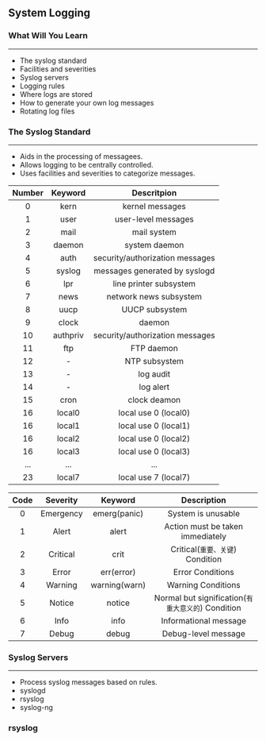 ## System Logging

### What Will You Learn

*****

* The syslog standard
* Facilities and severities
* Syslog servers
* Logging rules
* Where logs are stored
* How to generate your own log messages
* Rotating log files

### The Syslog Standard

*****

* Aids in the processing of messagees.
* Allows logging to be centrally controlled.
* Uses facilities and severities to categorize messages.

Number | Keyword | Descritpion
:--: | :--: | :--:
0 | kern | kernel messages
1 | user | user-level messages
2 | mail | mail system
3 | daemon | system daemon
4 | auth | security/authorization messages
5 | syslog | messages generated by syslogd
6 | lpr | line printer subsystem
7 | news | network news subsystem
8 | uucp | UUCP subsystem
9 | clock | daemon
10 | authpriv | security/authorization messages
11 | ftp | FTP daemon
12 | - | NTP subsystem
13 | - | log audit
14 | - | log alert
15 | cron | clock deamon
16 | local0 | local use 0 (local0)
16 | local1 | local use 0 (local1)
16 | local2 | local use 0 (local2)
16 | local3 | local use 0 (local3)
... | ... | ...
23 | local7 | local use 7 (local7)


Code | Severity | Keyword | Description
:--: | :--: | :--: | :--: 
0 | Emergency | emerg(panic) | System is unusable
1 | Alert | alert | Action must be taken immediately
2 | Critical | crit | Critical(`重要、关键`) Condition
3 | Error | err(error) | Error Conditions
4 | Warning | warning(warn) | Warning Conditions
5 | Notice | notice | Normal but signification(`有重大意义的`) Condition
6 | Info | info | Informational message
7 | Debug | debug | Debug-level message

### Syslog Servers

*****

* Process syslog messages based on rules.
* syslogd
* rsyslog
* syslog-ng

### rsyslog

